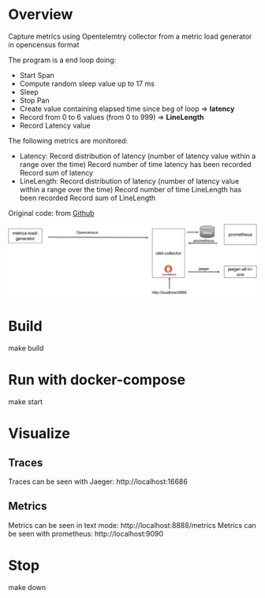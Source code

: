 # Overview
Capture metrics using Opentelemtry collector from a metric load generator in opencensus format

The program is a end loop doing:
- Start Span
- Compute random sleep value up to 17 ms
- Sleep
- Stop Pan
- Create value containing elapsed time since beg of loop => **latency**
- Record from 0 to 6 values (from 0 to 999) => **LineLength**
- Record Latency value

The following metrics are monitored:
- Latency: Record distribution of latency (number of  latency value within a range over the time)
Record number of time latency has been recorded
Record sum of latency
- LineLength: Record distribution of latency (number of  latency value within a range over the time)
Record number of time LineLength has been recorded
Record sum of LineLength


Original code: from [Github](https://github.com/open-telemetry/opentelemetry-collector/tree/master/examples
)

![use case](./docs/otel-collector-std.png)

# Build
make build

# Run with docker-compose
make start

# Visualize
## Traces
Traces can be seen with Jaeger: http://localhost:16686
## Metrics
Metrics can be seen in text mode: http://localhost:8888/metrics
Metrics can be seen with prometheus: http://localhost:9090

# Stop
make down
